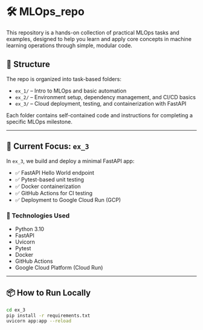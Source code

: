 # 🛠️ MLOps_repo

This repository is a hands-on collection of practical MLOps tasks and examples, designed to help you learn and apply core concepts in machine learning operations through simple, modular code.

## 📂 Structure

The repo is organized into task-based folders:

- `ex_1/` – Intro to MLOps and basic automation
- `ex_2/` – Environment setup, dependency management, and CI/CD basics
- `ex_3/` – Cloud deployment, testing, and containerization with FastAPI

Each folder contains self-contained code and instructions for completing a specific MLOps milestone.

---

## 🚀 Current Focus: `ex_3`

In `ex_3`, we build and deploy a minimal FastAPI app:

- ✅ FastAPI Hello World endpoint
- ✅ Pytest-based unit testing
- ✅ Docker containerization
- ✅ GitHub Actions for CI testing
- ✅ Deployment to Google Cloud Run (GCP)

### 🔧 Technologies Used

- Python 3.10
- FastAPI
- Uvicorn
- Pytest
- Docker
- GitHub Actions
- Google Cloud Platform (Cloud Run)

---

## 📦 How to Run Locally

```bash
cd ex_3
pip install -r requirements.txt
uvicorn app:app --reload
